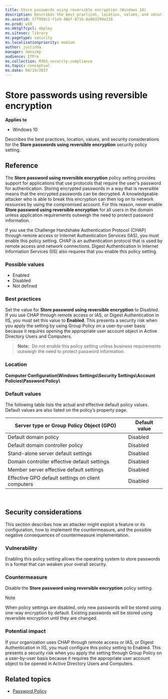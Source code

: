```yaml
---
title: Store passwords using reversible encryption (Windows 10)
description: Describes the best practices, location, values, and security considerations for the Store passwords using reversible encryption security policy setting.
ms.assetid: 57f958c2-f1e9-48bf-871b-0a9b3299e238
ms.prod: w10
ms.mktglfcycl: deploy
ms.sitesec: library
ms.pagetype: security
ms.localizationpriority: medium
author: justinha
manager: dansimp
audience: ITPro
ms.collection: M365-security-compliance
ms.topic: conceptual
ms.date: 04/19/2017
---
```


# Store passwords using reversible encryption

**Applies to**
-   Windows 10

Describes the best practices, location, values, and security considerations for the **Store passwords using reversible encryption** security policy setting.

## Reference

The **Store password using reversible encryption** policy setting provides support for applications that use protocols that require the user's password for authentication. Storing encrypted passwords in a way that is reversible means that the encrypted passwords can be decrypted. A knowledgeable attacker who is able to break this encryption can then log on to network resources by using the compromised account. For this reason, never enable **Store password using reversible encryption** for all users in the domain unless application requirements outweigh the need to protect password information.

If you use the Challenge Handshake Authentication Protocol (CHAP) through remote access or Internet Authentication Services (IAS), you must enable this policy setting. CHAP is an authentication protocol that is used by remote access and network connections. Digest Authentication in Internet 
Information Services (IIS) also requires that you enable this policy setting.

### Possible values
-   Enabled
-   Disabled
-   Not defined

### Best practices

Set the value for **Store password using reversible encryption** to Disabled. If you use CHAP through remote access or IAS, or Digest Authentication in IIS, you must set this value to **Enabled**. This presents a security risk when you apply the setting by using Group Policy on a user-by-user basis because it requires opening the appropriate user account object in Active Directory Users and Computers.

>**Note:**  Do not enable this policy setting unless business requirements outweigh the need to protect password information.
 
### Location

**Computer Configuration\\Windows Settings\\Security Settings\\Account Policies\\Password Policy\\**

### Default values

The following table lists the actual and effective default policy values. Default values are also listed on the policy’s property page.

| Server type or Group Policy Object (GPO) | Default value |
| - | - |
| Default domain policy| Disabled| 
| Default domain controller policy| Disabled| 
| Stand-alone server default settings | Disabled| 
| Domain controller effective default settings | Disabled| 
| Member server effective default settings | Disabled| 
| Effective GPO default settings on client computers | Disabled| 
 
## Security considerations

This section describes how an attacker might exploit a feature or its configuration, how to implement the countermeasure, and the possible negative consequences of countermeasure implementation.

### Vulnerability

Enabling this policy setting allows the operating system to store passwords in a format that can weaken your overall security.

### Countermeasure

Disable the **Store password using reversible encryption** policy setting.

>[!Note]
> When policy settings are disabled, only new passwords will be stored using one-way encryption by default. Existing passwords will be stored using reversible encryption until they are changed.

### Potential impact

If your organization uses CHAP through remote access or IAS, or Digest Authentication in IIS, you must configure this policy setting to Enabled. This presents a security risk when you apply the setting through Group Policy on a user-by-user basis because it requires the appropriate user account object to be opened in Active Directory Users and Computers.

## Related topics

- [Password Policy](password-policy.md)

